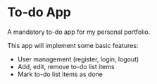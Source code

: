 # To-do App

A mandatory to-do app for my personal portfolio. 

This app will implement some basic features:
- User management (register, login, logout)
- Add, edit, remove to-do list items
- Mark to-do list items as done